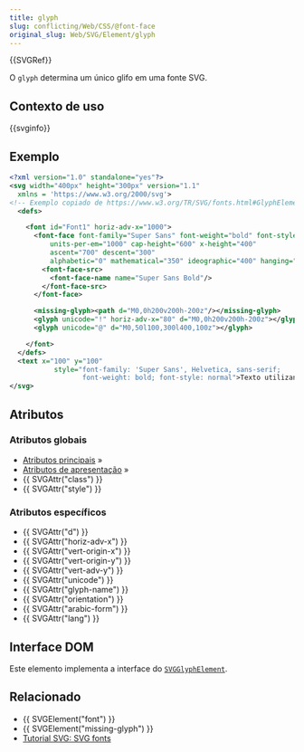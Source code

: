 ```yaml
---
title: glyph
slug: conflicting/Web/CSS/@font-face
original_slug: Web/SVG/Element/glyph
---
```


{{SVGRef}}

O `glyph` determina um único glifo em uma fonte SVG.

## Contexto de uso

{{svginfo}}

## Exemplo

```xml
<?xml version="1.0" standalone="yes"?>
<svg width="400px" height="300px" version="1.1"
  xmlns = 'https://www.w3.org/2000/svg'>
<!-- Exemplo copiado de https://www.w3.org/TR/SVG/fonts.html#GlyphElement -->
  <defs>

    <font id="Font1" horiz-adv-x="1000">
      <font-face font-family="Super Sans" font-weight="bold" font-style="normal"
          units-per-em="1000" cap-height="600" x-height="400"
          ascent="700" descent="300"
          alphabetic="0" mathematical="350" ideographic="400" hanging="500">
        <font-face-src>
          <font-face-name name="Super Sans Bold"/>
        </font-face-src>
      </font-face>

      <missing-glyph><path d="M0,0h200v200h-200z"/></missing-glyph>
      <glyph unicode="!" horiz-adv-x="80" d="M0,0h200v200h-200z"></glyph>
      <glyph unicode="@" d="M0,50l100,300l400,100z"></glyph>

    </font>
  </defs>
  <text x="100" y="100"
           style="font-family: 'Super Sans', Helvetica, sans-serif;
                  font-weight: bold; font-style: normal">Texto utilizando fonte embed@da!</text>
</svg>
```

## Atributos

### Atributos globais

- [Atributos principais](/pt-BR/docs/SVG/Attribute#core) »
- [Atributos de apresentação](/pt-BR/docs/SVG/Attribute#presentation) »
- {{ SVGAttr("class") }}
- {{ SVGAttr("style") }}

### Atributos específicos

- {{ SVGAttr("d") }}
- {{ SVGAttr("horiz-adv-x") }}
- {{ SVGAttr("vert-origin-x") }}
- {{ SVGAttr("vert-origin-y") }}
- {{ SVGAttr("vert-adv-y") }}
- {{ SVGAttr("unicode") }}
- {{ SVGAttr("glyph-name") }}
- {{ SVGAttr("orientation") }}
- {{ SVGAttr("arabic-form") }}
- {{ SVGAttr("lang") }}

## Interface DOM

Este elemento implementa a interface do [`SVGGlyphElement`](/pt-BR/docs/DOM/SVGGlyphElement).

## Relacionado

- {{ SVGElement("font") }}
- {{ SVGElement("missing-glyph") }}
- [Tutorial SVG: SVG fonts](/pt-BR/docs/SVG/Tutorial/SVG_fonts)
